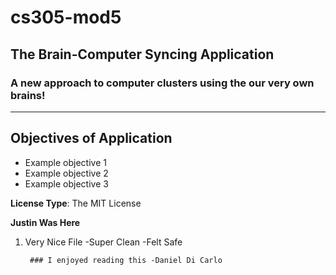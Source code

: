 # cs305-mod5
## The Brain-Computer Syncing Application
### A new approach to computer clusters using the our very own brains!

---
## Objectives of Application
- Example objective 1
- Example objective 2
- Example objective 3

**License Type**: The MIT License

**Justin Was Here**
1. Very Nice File
    -Super Clean
        -Felt Safe
        
        ### I enjoyed reading this -Daniel Di Carlo

